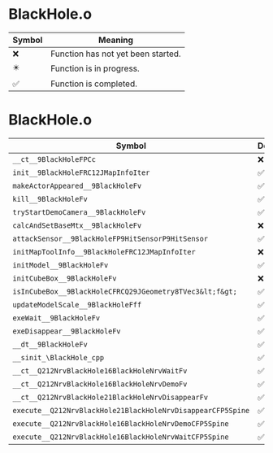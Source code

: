 # BlackHole.o
| Symbol | Meaning 
| ------------- | ------------- 
| :x: | Function has not yet been started. 
| :eight_pointed_black_star: | Function is in progress. 
| :white_check_mark: | Function is completed. 


# BlackHole.o
| Symbol | Decompiled? |
| ------------- | ------------- |
| `__ct__9BlackHoleFPCc` | :x: |
| `init__9BlackHoleFRC12JMapInfoIter` | :white_check_mark: |
| `makeActorAppeared__9BlackHoleFv` | :white_check_mark: |
| `kill__9BlackHoleFv` | :white_check_mark: |
| `tryStartDemoCamera__9BlackHoleFv` | :white_check_mark: |
| `calcAndSetBaseMtx__9BlackHoleFv` | :x: |
| `attackSensor__9BlackHoleFP9HitSensorP9HitSensor` | :white_check_mark: |
| `initMapToolInfo__9BlackHoleFRC12JMapInfoIter` | :x: |
| `initModel__9BlackHoleFv` | :white_check_mark: |
| `initCubeBox__9BlackHoleFv` | :x: |
| `isInCubeBox__9BlackHoleCFRCQ29JGeometry8TVec3&lt;f&gt;` | :white_check_mark: |
| `updateModelScale__9BlackHoleFff` | :white_check_mark: |
| `exeWait__9BlackHoleFv` | :white_check_mark: |
| `exeDisappear__9BlackHoleFv` | :white_check_mark: |
| `__dt__9BlackHoleFv` | :white_check_mark: |
| `__sinit_\BlackHole_cpp` | :white_check_mark: |
| `__ct__Q212NrvBlackHole16BlackHoleNrvWaitFv` | :white_check_mark: |
| `__ct__Q212NrvBlackHole16BlackHoleNrvDemoFv` | :white_check_mark: |
| `__ct__Q212NrvBlackHole21BlackHoleNrvDisappearFv` | :white_check_mark: |
| `execute__Q212NrvBlackHole21BlackHoleNrvDisappearCFP5Spine` | :white_check_mark: |
| `execute__Q212NrvBlackHole16BlackHoleNrvDemoCFP5Spine` | :white_check_mark: |
| `execute__Q212NrvBlackHole16BlackHoleNrvWaitCFP5Spine` | :white_check_mark: |
